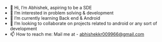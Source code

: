 - 👋 Hi, I’m Abhishek, aspiring to be a SDE
- 👀 I’m interested in problem solving & development
- 🌱 I’m currently learning Back end & Android
- 💞️ I’m looking to collaborate on projects related to android or any sort of development
- 📫 How to reach me: Mail me at - abhishekkr009966@gmail.com

<!---
Abhii2205/Abhii2205 is a ✨ special ✨ repository because its `README.md` (this file) appears on your GitHub profile.
You can click the Preview link to take a look at your changes.
--->
